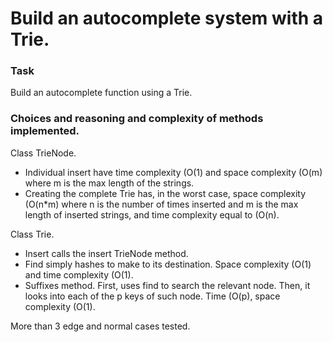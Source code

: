 Build an autocomplete system with a Trie.
================

### Task
Build an autocomplete function using a Trie.


### Choices and reasoning and complexity of methods implemented.


Class TrieNode.
-  Individual insert have time complexity \(O(1\) and space complexity \(O(m\) where m is the max length of the strings.
- Creating the complete Trie has, in the worst case, space complexity \(O(n*m\) where n is the number of times inserted and m is the max length of inserted strings, and time complexity equal to \(O(n\).

Class Trie.
- Insert calls the insert TrieNode method.
- Find simply hashes to make to its destination. Space complexity \(O(1\) and time complexity \(O(1\).
- Suffixes method. First, uses find to search the relevant node. Then, it looks into each of the p keys of such node. Time  \(O(p\), space complexity \(O(1\).


More than 3 edge and normal cases tested.
